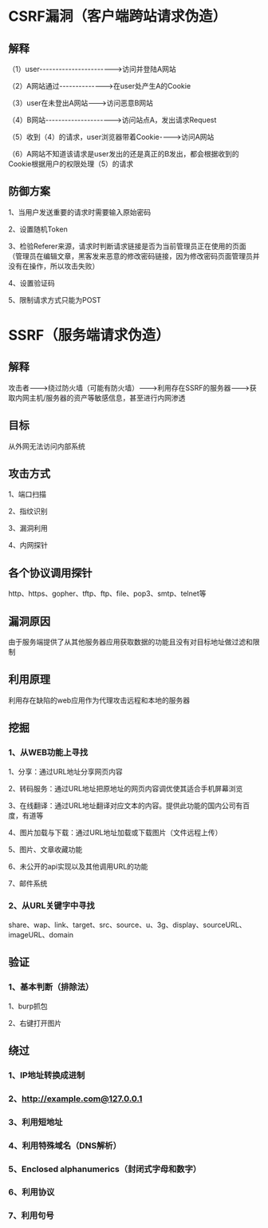 # CSRF漏洞（客户端跨站请求伪造）

## 解释

（1）user----------------------->访问并登陆A网站

（2）A网站通过-------------->在user处产生A的Cookie

（3）user在未登出A网站--->访问恶意B网站

（4）B网站--------------------->访问站点A，发出请求Request

（5）收到（4）的请求，user浏览器带着Cookie---->访问A网站

（6）A网站不知道该请求是user发出的还是真正的B发出，都会根据收到的Cookie根据用户的权限处理（5）的请求

## 防御方案

1、当用户发送重要的请求时需要输入原始密码

2、设置随机Token

3、检验Referer来源，请求时判断请求链接是否为当前管理员正在使用的页面（管理员在编辑文章，黑客发来恶意的修改密码链接，因为修改密码页面管理员并没有在操作，所以攻击失败）

4、设置验证码

5、限制请求方式只能为POST

# SSRF（服务端请求伪造）

## 解释

攻击者--->绕过防火墙（可能有防火墙）--->利用存在SSRF的服务器--->获取内网主机/服务器的资产等敏感信息，甚至进行内网渗透

## 目标

从外网无法访问内部系统

## 攻击方式

1、端口扫描

2、指纹识别

3、漏洞利用

4、内网探针

## 各个协议调用探针

http、https、gopher、tftp、ftp、file、pop3、smtp、telnet等

## 漏洞原因

由于服务端提供了从其他服务器应用获取数据的功能且没有对目标地址做过滤和限制

## 利用原理

利用存在缺陷的web应用作为代理攻击远程和本地的服务器

## 挖掘

### 1、从WEB功能上寻找

1、分享：通过URL地址分享网页内容

2、转码服务：通过URL地址把原地址的网页内容调优使其适合手机屏幕浏览

3、在线翻译：通过URL地址翻译对应文本的内容。提供此功能的国内公司有百度，有道等

4、图片加载与下载：通过URL地址加载或下载图片（文件远程上传）

5、图片、文章收藏功能

6、未公开的api实现以及其他调用URL的功能

7、邮件系统

### 2、从URL关键字中寻找

share、wap、link、target、src、source、u、3g、display、sourceURL、imageURL、domain

## 验证

### 1、基本判断（排除法）

1、burp抓包

2、右键打开图片

## 绕过

### 1、IP地址转换成进制

### 2、http://example.com@127.0.0.1

### 3、利用短地址

### 4、利用特殊域名（DNS解析）

### 5、Enclosed alphanumerics（封闭式字母和数字）

### 6、利用协议

### 7、利用句号

